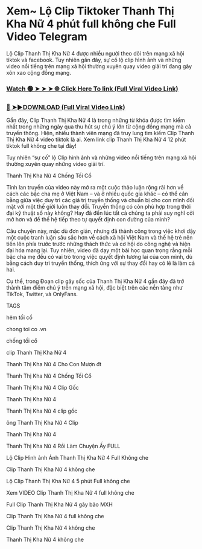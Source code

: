 # Xem~ Lộ Clip Tiktoker Thanh Thị Kha Nữ 4 phút full không che Full Video Telegram

Lộ Clip Thanh Thị Kha Nữ 4 được nhiều người theo dõi trên mạng xã hội tiktok và facebook. Tuy nhiên gần đây, sự cố lộ clip hình ảnh và những video nổi tiếng trên mạng xã hội thường xuyên quay video giải trí đang gây xôn xao cộng đồng mạng.

### [Watch 🟢 ➤ ➤ ➤ 🌐 Click Here To link (Full Viral Video Link)](https://seikonews.today/video-scandal-viral)
 
### [🔴 ➤►DOWNLOAD (Full Viral Video Link)](https://seikonews.today/video-scandal-viral)

Gần đây, Clip Thanh Thị Kha Nữ 4  là trong những từ khóa được tìm kiếm nhất trong những ngày qua thu hút sự chú ý lớn từ cộng đồng mạng mà cả truyền thông. Hiện, nhiều thành viên mạng đã truy lung tìm kiếm Clip Thanh Thị Kha Nữ 4  video tiktok là ai. Xem link clip Thanh Thị Kha Nữ 4  12 phút tiktok full không che tại đây!

Tuy nhiên “sự cố” lộ Clip hình ảnh và những video nổi tiếng trên mạng xã hội thường xuyên quay những video giải trí.

Thanh Thị Kha Nữ 4 Chống Tối Cổ

Tính lan truyền của video này mở ra một cuộc thảo luận rộng rãi hơn về cách các bậc cha mẹ ở Việt Nam – và ở nhiều quốc gia khác – có thể cân bằng giữa việc duy trì các giá trị truyền thống và chuẩn bị cho con mình đối mặt với một thế giới luôn thay đổi. Truyền thống có còn phù hợp trong thời đại kỹ thuật số này không? Hay đã đến lúc tất cả chúng ta phải suy nghĩ cởi mở hơn và để thế hệ tiếp theo tự quyết định con đường của mình?

Câu chuyện này, mặc dù đơn giản, nhưng đã thành công trong việc khơi dậy một cuộc tranh luận sâu sắc hơn về cách xã hội Việt Nam và thế hệ trẻ nên tiến lên phía trước trước những thách thức và cơ hội do công nghệ và hiện đại hóa mang lại. Tuy nhiên, video đã dạy một bài học quan trọng rằng mỗi bậc cha mẹ đều có vai trò trong việc quyết định tương lai của con mình, dù bằng cách duy trì truyền thống, thích ứng với sự thay đổi hay có lẽ là làm cả hai.

Cụ thể, trong Đoạn clip gây sốc của Thanh Thị Kha Nữ 4  gần đây đã trở thành tâm điểm chú ý trên mạng xã hội, đặc biệt trên các nền tảng như TikTok, Twitter, và OnlyFans.


TAGS

hẻm tối cổ

chong toi co .vn

chống tối cổ

clip Thanh Thị Kha Nữ 4

Thanh Thị Kha Nữ 4 Cho Con Mượn đt

Thanh Thị Kha Nữ 4 Chống Tối Cổ

Thanh Thị Kha Nữ 4 Clip Gốc

Thanh Thị Kha Nữ 4

Thanh Thị Kha Nữ 4 clip gốc

ông Thanh Thị Kha Nữ 4 Clip

Thanh Thị Kha Nữ 4

Thanh Thị Kha Nữ 4 Rồi Làm Chuyện Ấy FULL

Lộ Clip Hình ảnh Ánh Thanh Thị Kha Nữ 4  Full Không che

Clip Thanh Thị Kha Nữ 4  không che

Lộ Clip Thanh Thị Kha Nữ 4  5 phút Full không che

Xem VIDEO Clip Thanh Thị Kha Nữ 4  full không che

Full Clip Thanh Thị Kha Nữ 4  gây bão MXH

Clip Thanh Thị Kha Nữ 4  full không che

Clip Thanh Thị Kha Nữ 4  không che

Thanh Thị Kha Nữ 4  không che
